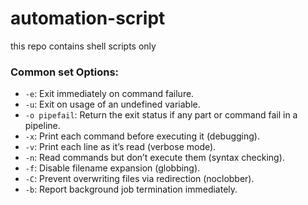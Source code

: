 # automation-script
this repo contains shell scripts only


### Common set Options:
- `-e`: Exit immediately on command failure.
- `-u`: Exit on usage of an undefined variable.
- `-o pipefail`: Return the exit status if any part or command fail in a pipeline.
- `-x`: Print each command before executing it (debugging).
- `-v`: Print each line as it’s read (verbose mode).
- `-n`: Read commands but don’t execute them (syntax checking).
- `-f`: Disable filename expansion (globbing).
- `-C`: Prevent overwriting files via redirection (noclobber).
- `-b`: Report background job termination immediately.